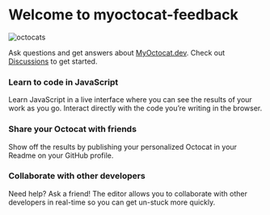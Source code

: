 # Welcome to myoctocat-feedback

![octocats](https://user-images.githubusercontent.com/4064/101398690-56056f00-3883-11eb-9b4c-ba5465f99e98.png)

Ask questions and get answers about [MyOctocat.dev](https://myoctocat.dev). Check out [Discussions](https://github.com/octocademy/myoctocat-feedback/discussions) to get started.

### Learn to code in JavaScript

Learn JavaScript in a live interface where you can see the results of your work as you go. Interact directly with the code you’re writing in the browser.

### Share your Octocat with friends

Show off the results by publishing your personalized Octocat in your Readme on your GitHub profile.

### Collaborate with other developers

Need help? Ask a friend! The editor allows you to collaborate with other developers in real-time so you can get un-stuck more quickly.



